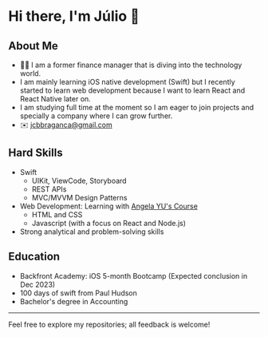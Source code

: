 # Hi there, I'm Júlio 👋

## About Me
- :man_student: I am a former finance manager that is diving into the technology world.
- I am mainly learning iOS native development (Swift) but I recently started to learn web development because I want to learn React and React Native later on.
- I am studying full time at the moment so I am eager to join projects and specially a company where I can grow further.
- :envelope: <a href="mailto:jcbbraganca@gmail.com" target="_blank">jcbbraganca@gmail.com</a>

## Hard Skills
- Swift
  -  UIKit, ViewCode, Storyboard
  -  REST APIs
  -  MVC/MVVM Design Patterns
- Web Development: Learning with [Angela YU's Course](https://www.udemy.com/course/the-complete-web-development-bootcamp/)
  - HTML and CSS
  - Javascript (with a focus on React and Node.js)
- Strong analytical and problem-solving skills

## Education
- Backfront Academy: iOS 5-month Bootcamp (Expected conclusion in Dec 2023)
- 100 days of swift from Paul Hudson
- Bachelor's degree in Accounting
___
Feel free to explore my repositories; all feedback is welcome!
